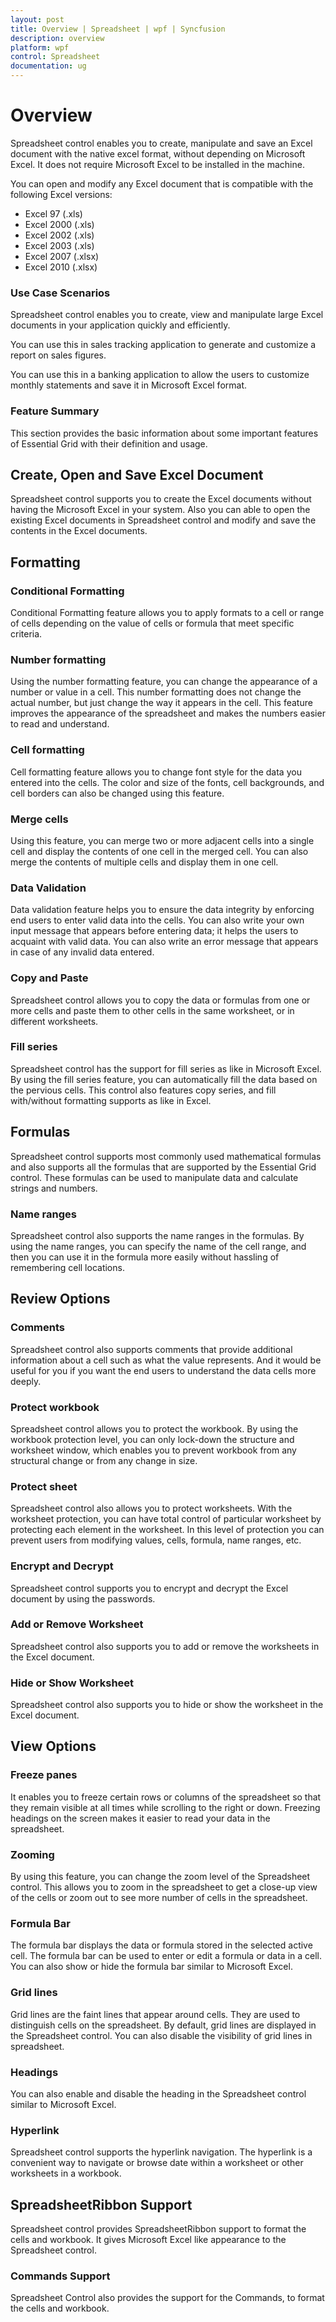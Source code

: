 ```yaml
---
layout: post
title: Overview | Spreadsheet | wpf | Syncfusion
description: overview
platform: wpf
control: Spreadsheet
documentation: ug
---
```


# Overview

Spreadsheet control enables you to create, manipulate and save an Excel document with the native excel format, without depending on Microsoft Excel. It does not require Microsoft Excel to be installed in the machine. 

You can open and modify any Excel document that is compatible with the following Excel versions:

* Excel 97 (.xls)
* Excel 2000 (.xls)
* Excel 2002 (.xls)
* Excel 2003 (.xls)
* Excel 2007 (.xlsx)
* Excel 2010 (.xlsx)

### Use Case Scenarios

Spreadsheet control enables you to create, view and manipulate large Excel documents in your application quickly and efficiently. 

You can use this in sales tracking application to generate and customize a report on sales figures.

You can use this in a banking application to allow the users to customize monthly statements and save it in Microsoft Excel format.

### Feature Summary

This section provides the basic information about some important features of Essential Grid with their definition and usage.



## Create, Open and Save Excel Document 

Spreadsheet control supports you to create the Excel documents without having the Microsoft Excel in your system. Also you can able to open the existing Excel documents in Spreadsheet control and modify and save the contents in the Excel documents.

## Formatting

### Conditional Formatting 

Conditional Formatting feature allows you to apply formats to a cell or range of cells depending on the value of cells or formula that meet specific criteria.

### Number formatting

Using the number formatting feature, you can change the appearance of a number or value in a cell. This number formatting does not change the actual number, but just change the way it appears in the cell. This feature improves the appearance of the spreadsheet and makes the numbers easier to read and understand.

### Cell formatting

Cell formatting feature allows you to change font style for the data you entered into the cells. The color and size of the fonts, cell backgrounds, and cell borders can also be changed using this feature.

### Merge cells

Using this feature, you can merge two or more adjacent cells into a single cell and display the contents of one cell in the merged cell. You can also merge the contents of multiple cells and display them in one cell.

### Data Validation

Data validation feature helps you to ensure the data integrity by enforcing end users to enter valid data into the cells. You can also write your own input message that appears before entering data; it helps the users to acquaint with valid data. You can also write an error message that appears in case of any invalid data entered.

### Copy and Paste

Spreadsheet control allows you to copy the data or formulas from one or more cells and paste them to other cells in the same worksheet, or in different worksheets.

### Fill series

Spreadsheet control has the support for fill series as like in Microsoft Excel. By using the fill series feature, you can automatically fill the data based on the pervious cells. This control also features copy series, and fill with/without formatting supports as like in Excel.

## Formulas

Spreadsheet control supports most commonly used mathematical formulas and also supports all the formulas that are supported by the Essential Grid control. These formulas can be used to manipulate data and calculate strings and numbers.

### Name ranges

Spreadsheet control also supports the name ranges in the formulas. By using the name ranges, you can specify the name of the cell range, and then you can use it in the formula more easily without hassling of remembering cell locations.

## Review Options


### Comments

Spreadsheet control also supports comments that provide additional information about a cell such as what the value represents. And it would be useful for you if you want the end users to understand the data cells more deeply.


### Protect workbook

Spreadsheet control allows you to protect the workbook. By using the workbook protection level, you can only lock-down the structure and worksheet window, which enables you to prevent workbook from any structural change or from any change in size.

### Protect sheet

Spreadsheet control also allows you to protect worksheets. With the worksheet protection, you can have total control of particular worksheet by protecting each element in the worksheet. In this level of protection you can prevent users from modifying values, cells, formula, name ranges, etc.

### Encrypt and Decrypt

Spreadsheet control supports you to encrypt and decrypt the Excel document by using the passwords.

### Add or Remove Worksheet

Spreadsheet control also supports you to add or remove the worksheets in the Excel document.

### Hide or Show Worksheet

Spreadsheet control also supports you to hide or show the worksheet in the Excel document.

## View Options

### Freeze panes

It enables you to freeze certain rows or columns of the spreadsheet so that they remain visible at all times while scrolling to the right or down. Freezing headings on the screen makes it easier to read your data in the spreadsheet.

### Zooming

By using this feature, you can change the zoom level of the Spreadsheet control. This allows you to zoom in the spreadsheet to get a close-up view of the cells or zoom out to see more number of cells in the spreadsheet.

### Formula Bar

The formula bar displays the data or formula stored in the selected active cell. The formula bar can be used to enter or edit a formula or data in a cell. You can also show or hide the formula bar similar to Microsoft Excel.

### Grid lines

Grid lines are the faint lines that appear around cells. They are used to distinguish cells on the spreadsheet. By default, grid lines are displayed in the Spreadsheet control. You can also disable the visibility of grid lines in spreadsheet.

### Headings

You can also enable and disable the heading in the Spreadsheet control similar to Microsoft Excel.

### Hyperlink 

Spreadsheet control supports the hyperlink navigation. The hyperlink is a convenient way to navigate or browse date within a worksheet or other worksheets in a workbook.

## SpreadsheetRibbon Support

Spreadsheet control provides SpreadsheetRibbon support to format the cells and workbook. It gives Microsoft Excel like appearance to the Spreadsheet control.

### Commands Support

Spreadsheet Control also provides the support for the Commands, to format the cells and workbook.